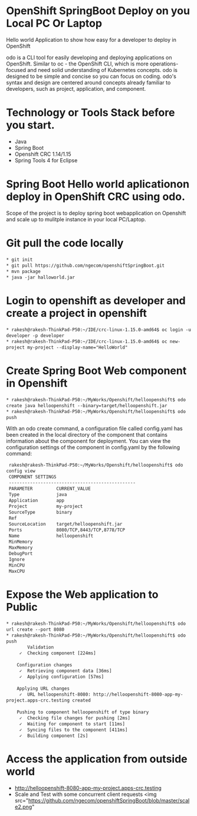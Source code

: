 # OpenShift SpringBoot Deploy on you Local PC Or Laptop

Hello world Application to show how easy for a developer to deploy in OpenShift

odo is a CLI tool for easily developing and deploying applications on OpenShift. Similar to oc - the OpenShift CLI, which is more operations-focused 
and need solid understanding of Kubernetes concepts. odo is designed to be simple and concise so you can focus on coding. odo's syntax and design are centered 
around concepts already familiar to developers, such as project, application, and component. 

# Technology or Tools Stack before you start.
  * Java
  * Spring Boot
  * Openshift CRC 1.14/1.15
  * Spring Tools 4 for Eclipse
  
# Spring Boot Hello world aplicationon deploy in OpenShift CRC using odo.

Scope of the project is to deploy spring boot webapplication on Openshift and scale up to mulitple instance in your local PC/Laptop.

# Git pull the code locally
    * git init
    * git pull https://github.com/ngecom/openshiftSpringBoot.git
    * mvn package
    * java -jar halloworld.jar

# Login to openshift as developer and create a project in openshift
    * rakesh@rakesh-ThinkPad-P50:~/IDE/crc-linux-1.15.0-amd64$ oc login -u developer -p developer
    * rakesh@rakesh-ThinkPad-P50:~/IDE/crc-linux-1.15.0-amd64$ oc new-project my-project --display-name="HelloWorld"
  
# Create Spring Boot Web component in Openshift

    * rakesh@rakesh-ThinkPad-P50:~/MyWorks/Openshift/helloopenshift$ odo create java helloopenshift --binary=target/helloopenshift.jar
    * rakesh@rakesh-ThinkPad-P50:~/MyWorks/Openshift/helloopenshift$ odo push
 
With an odo create command, a configuration file called config.yaml has been created in the local directory of the component that contains information about the component for deployment. You can view the configuration settings of the component in config.yaml by the following command:

     rakesh@rakesh-ThinkPad-P50:~/MyWorks/Openshift/helloopenshift$ odo config view
     COMPONENT SETTINGS
     ------------------------------------------------
     PARAMETER         CURRENT_VALUE
     Type              java
     Application       app
     Project           my-project
     SourceType        binary
     Ref               
     SourceLocation    target/helloopenshift.jar
     Ports             8080/TCP,8443/TCP,8778/TCP
     Name              helloopenshift
     MinMemory         
     MaxMemory         
     DebugPort         
     Ignore            
     MinCPU            
     MaxCPU 
     
# Expose the Web application to Public
    * rakesh@rakesh-ThinkPad-P50:~/MyWorks/Openshift/helloopenshift$ odo url create --port 8080
    * rakesh@rakesh-ThinkPad-P50:~/MyWorks/Openshift/helloopenshift$ odo push
            Validation
         ✓  Checking component [224ms]

        Configuration changes
         ✓  Retrieving component data [36ms]
         ✓  Applying configuration [57ms]

        Applying URL changes
         ✓  URL helloopenshift-8080: http://helloopenshift-8080-app-my-project.apps-crc.testing created

        Pushing to component helloopenshift of type binary
         ✓  Checking file changes for pushing [2ms]
         ✓  Waiting for component to start [11ms]
         ✓  Syncing files to the component [411ms]
         ✓  Building component [2s]

# Access the application from outside world
  * http://helloopenshift-8080-app-my-project.apps-crc.testing
  * Scale and Test with some concurrent client requests
 <img src="https://github.com/ngecom/openshiftSpringBoot/blob/master/scale2.png"
     
